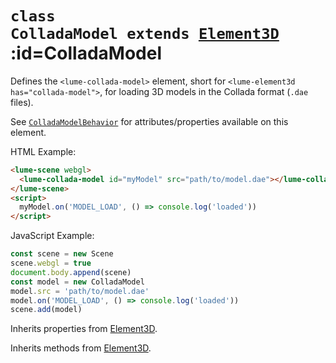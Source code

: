 
# <code>class <b>ColladaModel</b> extends [Element3D](../core/Element3D.md)</code> :id=ColladaModel

Defines the `<lume-collada-model>` element, short for `<lume-element3d
has="collada-model">`, for loading 3D models in the Collada format (`.dae`
files).

See [`ColladaModelBehavior`](../behaviors/mesh-behaviors/models/ColladaModelBehavior)
for attributes/properties available on this element.

HTML Example:

```html
<lume-scene webgl>
  <lume-collada-model id="myModel" src="path/to/model.dae"></lume-collada-model>
</lume-scene>
<script>
  myModel.on('MODEL_LOAD', () => console.log('loaded'))
</script>
```

JavaScript Example:

```js
const scene = new Scene
scene.webgl = true
document.body.append(scene)
const model = new ColladaModel
model.src = 'path/to/model.dae'
model.on('MODEL_LOAD', () => console.log('loaded'))
scene.add(model)
```



Inherits properties from [Element3D](../core/Element3D.md).





Inherits methods from [Element3D](../core/Element3D.md).


        